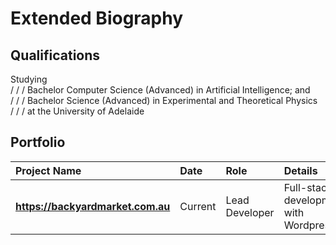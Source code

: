 # Extended Biography

## Qualifications

Studying <br />
/ / / Bachelor Computer Science (Advanced) in Artificial Intelligence; and <br />
/ / / Bachelor Science (Advanced) in Experimental and Theoretical Physics <br />
/ / / at the University of Adelaide

## Portfolio

| **Project Name** | **Date** | **Role** | **Details** |
| :--- | :--- | :--- | :--- |
| **https://backyardmarket.com.au** | Current | Lead Developer | Full-stack development with Wordpress |
